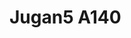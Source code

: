 # Jugan5 A140
<a name="material" />
<script type="application/ld+json">

  {
    "@context": "https://schema.org/",
    "@type": "ChemicalSubstance",
    "http://purl.org/dc/terms/conformsTo":
      {
        "@type": "CreativeWork",
        "@id": "https://bioschemas.org/profiles/ChemicalSubstance/0.4-RELEASE/"
      },
    "@id": "https://egonw.github.io/nanowiki/nanowiki103.html#material",
    "name": "Jugan5 A140",
    "sameAs: "http://127.0.0.1/mediawiki/index.php/Special:URIResolver/Jugan5_A140"
  }
</script>

